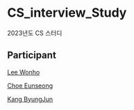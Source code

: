 # CS_interview_Study
2023년도 CS 스터디


## Participant
[Lee Wonho](https://github.com/asuan99) <br>

[Choe Eunseong](https://github.com/ches0703) <br>

[Kang ByungJun](https://github.com/bangdori) <br>
